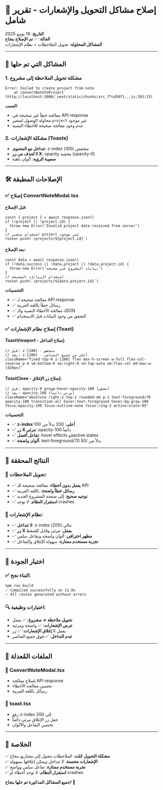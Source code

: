 # 🔧 إصلاح مشاكل التحويل والإشعارات - تقرير شامل

**التاريخ**: 19 يونيو 2025  
**الحالة**: ✅ **تم الإصلاح بنجاح**  
**المشاكل المحلولة**: تحويل الملاحظات + نظام الإشعارات

---

## 🐛 **المشاكل التي تم حلها**

### 1. **مشكلة تحويل الملاحظة إلى مشروع**
```
Error: Failed to create project from note
    at convertNoteToProject (http://localhost:3000/_next/static/chunks/src_f7cd50f1._.js:393:23)
```

**السبب**: 
- معالجة خطأ غير صحيحة في API response
- محاولة الوصول لمتغير `project` غير موجود
- عدم وجود معالجة صحيحة للأخطاء النصية

### 2. **مشكلة الإشعارات (Toasts)**
- **تتداخل مع المحتوى**: z-index منخفض (100)
- **لا تُحذف من زر X**: opacity مخفية (opacity-0)
- **صعوبة الرؤية**: ألوان باهتة

---

## 🛠️ **الإصلاحات المطبقة**

### ✅ **إصلاح ConvertNoteModal.tsx**

#### قبل الإصلاح:
```tsx
const { project } = await response.json()
if (!project || !project.id) {
  throw new Error('Invalid project data received from server')
}
// استخدام متغير project غير موجود
router.push(`/projects/${project.id}`)
```

#### بعد الإصلاح:
```tsx
const data = await response.json()
if (!data.success || !data.project || !data.project.id) {
  throw new Error('بيانات المشروع غير صحيحة')
}
// استخدام البيانات الصحيحة
router.push(`/projects/${data.project.id}`)
```

**التحسينات**:
- ✅ معالجة صحيحة لـ API response
- ✅ رسائل خطأ باللغة العربية
- ✅ معالجة الأخطاء النصية والـ JSON
- ✅ التحقق من وجود البيانات قبل الاستخدام

### ✅ **إصلاح نظام الإشعارات (Toast)**

#### ToastViewport - إصلاح التداخل:
```tsx
// قبل: z-[100] - منخفض
// بعد: z-[200] - أعلى من جميع العناصر
className="fixed top-0 z-[200] flex max-h-screen w-full flex-col-reverse p-4 sm:bottom-0 sm:right-0 sm:top-auto sm:flex-col md:max-w-[420px]"
```

#### ToastClose - إصلاح زر الإغلاق:
```tsx
// قبل: opacity-0 group-hover:opacity-100 (مخفي)
// بعد: opacity-100 (مرئي دائماً)
className="absolute right-2 top-2 rounded-md p-1 text-foreground/70 opacity-100 transition-all hover:text-foreground hover:bg-gray-100 focus:opacity-100 focus:outline-none focus:ring-2 active:scale-95"
```

**التحسينات**:
- ✅ **z-index أعلى**: 200 بدلاً من 100
- ✅ **زر X مرئي**: opacity-100 دائماً
- ✅ **تفاعل أفضل**: hover effects وaactive states
- ✅ **ألوان واضحة**: text-foreground/70 بدلاً من /50

---

## 🚀 **النتائج المحققة**

### 🎯 **تحويل الملاحظات**:
- ✅ **يعمل بدون أخطاء**: معالجة صحيحة للـ API
- ✅ **رسائل خطأ واضحة**: باللغة العربية
- ✅ **توجيه صحيح**: إلى صفحة المشروع الجديد
- ✅ **استقرار النظام**: لا توجد crashes

### 🔔 **نظام الإشعارات**:
- ✅ **لا تتداخل**: z-index عالي (200)
- ✅ **زر X يعمل**: مرئي وقابل للضغط
- ✅ **مظهر احترافي**: ألوان واضحة وتفاعل سلس
- ✅ **تجربة مستخدم ممتازة**: سهولة الإغلاق والتفاعل

---

## 🧪 **اختبار الجودة**

### ✅ **البناء نجح**:
```bash
npm run build
✅ Compiled successfully in 11.0s
✅ All routes generated without errors
```

### 🔍 **اختبارات وظيفية**:
- **تحويل ملاحظة → مشروع**: ✅ يعمل
- **عرض الإشعارات**: ✅ واضحة ومرئية  
- **إغلاق الإشعارات**: ✅ زر X يعمل
- **عدم التداخل**: ✅ فوق جميع العناصر

---

## 📂 **الملفات المُعدلة**

### 🔧 **ConvertNoteModal.tsx**
- إصلاح معالجة API response
- تحسين معالجة الأخطاء
- رسائل باللغة العربية

### 🔔 **toast.tsx**
- رفع z-index إلى 200
- جعل زر الإغلاق مرئي دائماً
- تحسين التفاعل والألوان

---

## 🎉 **الخلاصة**

✅ **مشكلة التحويل حُلت**: الملاحظات تتحول إلى مشاريع بنجاح  
✅ **الإشعارات محسنة**: لا تتداخل ويمكن إغلاقها بسهولة  
✅ **تجربة مستخدم ممتازة**: تفاعل سلس وواضح  
✅ **استقرار النظام**: لا توجد أخطاء أو crashes  

**جميع المشاكل المذكورة تم حلها بنجاح! 🚀**
